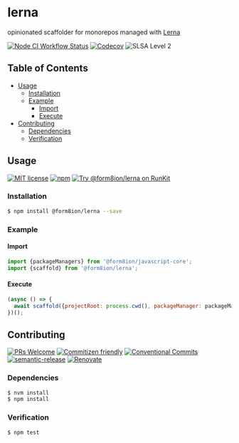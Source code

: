 # lerna

opinionated scaffolder for monorepos managed with [Lerna](https://lerna.js.org/)

<!--status-badges start -->

[![Node CI Workflow Status][github-actions-ci-badge]][github-actions-ci-link]
[![Codecov][coverage-badge]][coverage-link]
![SLSA Level 2][slsa-badge]

<!--status-badges end -->

## Table of Contents

* [Usage](#usage)
  * [Installation](#installation)
  * [Example](#example)
    * [Import](#import)
    * [Execute](#execute)
* [Contributing](#contributing)
  * [Dependencies](#dependencies)
  * [Verification](#verification)

## Usage

<!--consumer-badges start -->

[![MIT license][license-badge]][license-link]
[![npm][npm-badge]][npm-link]
[![Try @form8ion/lerna on RunKit][runkit-badge]][runkit-link]

<!--consumer-badges end -->

### Installation

```sh
$ npm install @form8ion/lerna --save
```

### Example

#### Import

```javascript
import {packageManagers} from '@form8ion/javascript-core';
import {scaffold} from '@form8ion/lerna';
```

#### Execute

```javascript
(async () => {
  await scaffold({projectRoot: process.cwd(), packageManager: packageManagers.NPM});
})();
```

## Contributing

<!--contribution-badges start -->

[![PRs Welcome][PRs-badge]][PRs-link]
[![Commitizen friendly][commitizen-badge]][commitizen-link]
[![Conventional Commits][commit-convention-badge]][commit-convention-link]
[![semantic-release][semantic-release-badge]][semantic-release-link]
[![Renovate][renovate-badge]][renovate-link]

<!--contribution-badges end -->

### Dependencies

```sh
$ nvm install
$ npm install
```

### Verification

```sh
$ npm test
```

[PRs-link]: http://makeapullrequest.com

[PRs-badge]: https://img.shields.io/badge/PRs-welcome-brightgreen.svg

[commitizen-link]: http://commitizen.github.io/cz-cli/

[commitizen-badge]: https://img.shields.io/badge/commitizen-friendly-brightgreen.svg

[commit-convention-link]: https://conventionalcommits.org

[commit-convention-badge]: https://img.shields.io/badge/Conventional%20Commits-1.0.0-yellow.svg

[semantic-release-link]: https://github.com/semantic-release/semantic-release

[semantic-release-badge]: https://img.shields.io/badge/semantic--release-angular-e10079?logo=semantic-release

[renovate-link]: https://renovatebot.com

[renovate-badge]: https://img.shields.io/badge/renovate-enabled-brightgreen.svg?logo=renovatebot

[github-actions-ci-link]: https://github.com/form8ion/lerna/actions?query=workflow%3A%22Node.js+CI%22+branch%3Amaster

[github-actions-ci-badge]: https://github.com/form8ion/lerna/workflows/Node.js%20CI/badge.svg

[coverage-link]: https://codecov.io/github/form8ion/lerna

[coverage-badge]: https://img.shields.io/codecov/c/github/form8ion/lerna?logo=codecov

[license-link]: LICENSE

[license-badge]: https://img.shields.io/github/license/form8ion/lerna.svg

[npm-link]: https://www.npmjs.com/package/@form8ion/lerna

[npm-badge]: https://img.shields.io/npm/v/@form8ion/lerna?logo=npm

[runkit-link]: https://npm.runkit.com/@form8ion/lerna

[runkit-badge]: https://badge.runkitcdn.com/@form8ion/lerna.svg

[slsa-badge]: https://slsa.dev/images/gh-badge-level2.svg

